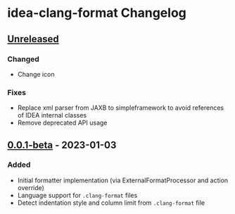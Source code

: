 <!-- Keep a Changelog guide -> https://keepachangelog.com -->

# idea-clang-format Changelog

## [Unreleased]
### Changed
- Change icon
### Fixes
- Replace xml parser from JAXB to simpleframework to avoid references of IDEA internal classes
- Remove deprecated API usage

## [0.0.1-beta] - 2023-01-03

### Added
- Initial formatter implementation (via ExternalFormatProcessor and action override)
- Language support for `.clang-format` files
- Detect indentation style and column limit from `.clang-format` file

[Unreleased]: https://github.com/aarcangeli/idea-clang-format/compare/v0.0.1-beta...HEAD
[0.0.1-beta]: https://github.com/aarcangeli/idea-clang-format/commits/v0.0.1-beta
